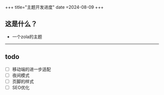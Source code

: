 +++
title="主题开发进度"
date =2024-08-09
+++
## 这是什么？
+ 一个zola的主题

---
## todo
- [ ] 移动端的进一步适配
- [ ] 夜间模式
- [ ] 页脚的样式
- [ ] SEO优化